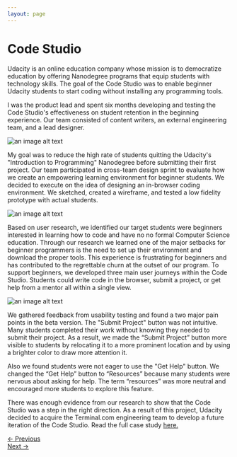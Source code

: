 ```yaml
---
layout: page
---
```



# Code Studio

Udacity is an online education company whose mission is to democratize education by offering Nanodegree programs that equip students with technology skills. The goal of the Code Studio was to enable beginner Udacity students to start coding without installing any programming tools.

I was the product lead and spent six months developing and testing the Code Studio's effectiveness on student retention in the beginning experience. Our team consisted of content writers, an external engineering team, and a lead designer.

![an image alt text](https://cdn-images-1.medium.com/max/1600/1*DCTAcQoOW90yDoj04eWgLA@2x.jpeg)

My goal was to reduce the high rate of students quitting the Udacity's "Introduction to Programming" Nanodegree before submitting their first project. Our team participated in cross-team design sprint to evaluate how we create an empowering learning environment for beginner students. We decided to execute on the idea of designing an in-browser coding environment. We sketched, created a wireframe, and tested a low fidelity prototype with actual students.

![an image alt text]({{base.siteurl}}/assets/img/codestudio1.jpeg)

Based on user research, we identified our target students were beginners interested in learning how to code and have no no formal Computer Science education. Through our research we learned one of the major setbacks for beginner programmers is the need to set up their environment and download the proper tools. This experience is frustrating for beginners and has contributed to the regrettable churn at the outset of our program. To support beginners, we developed three main user journeys within the Code Studio. Students could write code in the browser, submit a project, or get help from a mentor all within a single view.

![an image alt text](https://cdn-images-1.medium.com/max/1600/1*4j0gkICAXNvpIGeUZIEAjQ.gif)

We gathered feedback from usability testing and found a two major pain points in the beta version. The "Submit Project" button was not intuitive. Many students completed their work without knowing they needed to submit their project. As a result, we made the “Submit Project” button more visible to students by relocating it to a more prominent location and by using a brighter color to draw more attention it.

Also we found students were not eager to use the "Get Help" button. We changed the “Get Help” button to “Resources” because many students were nervous about asking for help. The term “resources” was more neutral and encouraged more students to explore this feature.

There was enough evidence from our research to show that the Code Studio was a step in the right direction. As a result of this project, Udacity decided to acquire the Terminal.com engineering team to develop a future iteration of the Code Studio. Read the full case study <a href="https://medium.com/@gyang925/creating-the-code-studio-c46f04051945" target="_blank">here. </a>

<div class="clearfix mxn2 container-sm mt4">
  <div class="col col-6">
    <a href="/projects/designsystem"> ← Previous </a>
  </div>

  <div class="col col-6 right-align">
    <a href="/projects/scholarships"> Next → </a>
  </div>
</div>
